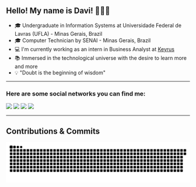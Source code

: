 
## Hello! My name is Davi! 👋👨‍💻

- 🎓 Undergraduate in Information Systems at Universidade Federal de Lavras (UFLA) - Minas Gerais, Brazil
- 🎓 Computer Technician by SENAI - Minas Gerais, Brazil
- 💻 I'm currently working as an intern in Business Analyst at [Keyrus](http://keyrus.com.br/)
- 📚 Immersed in the technological universe with the desire to learn more and more
- 💡 "Doubt is the beginning of wisdom"

---

### Here are some social networks you can find me:

<div> 

  <a href="https://www.instagram.com/dav1carvalho" target="_blank"><img src="https://img.shields.io/badge/-Instagram-%23E4405F?style=for-the-badge&logo=instagram&logoColor=white" target="_blank"></a>
    <a href="https://www.linkedin.com/in/dav1carvalho/" target="_blank"><img src="https://img.shields.io/badge/-LinkedIn-%230077B5?style=for-the-badge&logo=linkedin&logoColor=white" target="_blank"></a> 
  <a href = "mailto:carvalhodav8@gmail.com"><img src="https://img.shields.io/badge/-Gmail-%23333?style=for-the-badge&logo=gmail&logoColor=white" target="_blank"></a>
  <a href="https://gitlab.com/dav1carvalho" target="_blank"><img src="https://img.shields.io/badge/GitLab-330F63?style=for-the-badge&logo=gitlab&logoColor=white" target="_blank"></a>
  

</div>

---
## Contributions & Commits
![Snake animation](https://github.com/dav1carvalho/dav1carvalho/blob/output/github-contribution-grid-snake.svg)



